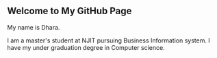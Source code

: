 ## Welcome to My GitHub Page

My name is Dhara.


I am a master's student at NJIT pursuing Business Information system. I have my under graduation degree in Computer science.
